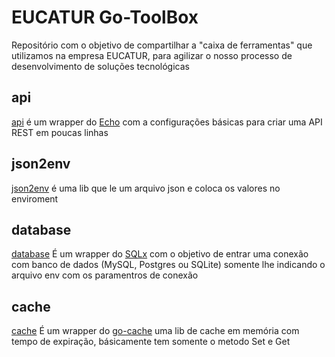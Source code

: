 # EUCATUR Go-ToolBox #
Repositório com o objetivo de compartilhar a "caixa de ferramentas" que utilizamos na empresa EUCATUR, para agilizar o nosso processo de desenvolvimento de soluções tecnológicas

## api ##

[api](https://github.com/eucatur/go-toolbox/tree/master/api) é um wrapper do [Echo](https://github.com/labstack/echo) com a configurações básicas para criar uma API REST em poucas linhas

## json2env ##

[json2env](https://github.com/eucatur/go-toolbox/tree/master/json2env) é uma lib que le um arquivo json e coloca os valores no enviroment

## database ##

[database](https://github.com/eucatur/go-toolbox/tree/master/database) É um wrapper do [SQLx](https://github.com/jmoiron/sqlx) com o objetivo de entrar uma conexão com banco de dados (MySQL, Postgres ou SQLite) somente lhe indicando o arquivo env com os paramentros de conexão

## cache ##

[cache](https://github.com/eucatur/go-toolbox/tree/master/cache) É um wrapper do [go-cache](https://github.com/patrickmn/go-cache) uma lib de cache em memória com tempo de expiração, básicamente tem somente o metodo Set e Get 